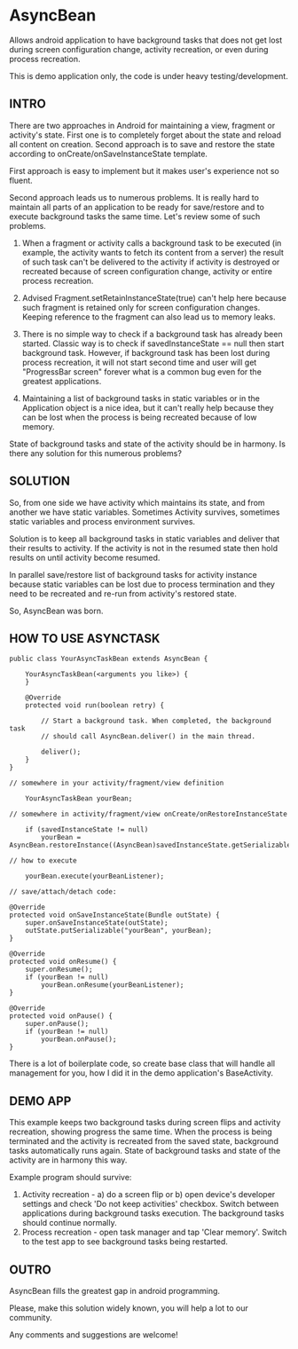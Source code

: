 AsyncBean
===================

Allows android application to have background tasks that does not get lost
during screen configuration change, activity recreation, or even during process recreation.

This is demo application only, the code is under heavy testing/development.


INTRO
--------------------

There are two approaches in Android for maintaining a view, fragment or activity's state.
First one is to completely forget about the state and reload all content on creation.
Second approach is to save and restore the state according to onCreate/onSaveInstanceState
template.

First approach is easy to implement but it makes user's experience not so fluent.

Second approach leads us to numerous problems. It is really hard to maintain all parts
of an application to be ready for save/restore and to execute background tasks the same time.
Let's review some of such problems.

1. When a fragment or activity calls a background task to be executed (in example, the activity wants to fetch its content from
  a server) the result of such task can't be delivered to the activity if activity is destroyed or
  recreated because of screen configuration change, activity or entire process recreation.

2. Advised Fragment.setRetainInstanceState(true) can't help here because such fragment is retained only
	for screen configuration changes. Keeping reference to the fragment can also lead us to memory leaks.

3. There is no simple way to check if a background task has already been started. Classic way is to check if
  savedInstanceState == null then start background task. However, if background task has been lost during
  process recreation, it will not start second time and user will get "ProgressBar screen" forever what is
  a common bug even for the greatest applications.

4. Maintaining a list of background tasks in static variables or in the Application object is a nice idea, but
  it can't really help because they can be lost when the process is being recreated because of low memory.

State of background tasks and state of the activity should be in harmony.
Is there any solution for this numerous problems?


SOLUTION
--------------------

So, from one side we have activity which maintains its state, and from another we have static variables.
Sometimes Activity survives, sometimes static variables and process environment survives.

Solution is to keep all background tasks in static variables and deliver that their results to activity.
If the activity is not in the resumed state then hold results on until activity become resumed.

In parallel save/restore list of background tasks for activity instance because static variables can be lost
due to process termination and they need to be recreated and re-run from activity's restored state.

So, AsyncBean was born.


HOW TO USE ASYNCTASK
--------------------

	public class YourAsyncTaskBean extends AsyncBean {

		YourAsyncTaskBean(<arguments you like>) {
		}

		@Override
		protected void run(boolean retry) {

			// Start a background task. When completed, the background task
			// should call AsyncBean.deliver() in the main thread.

			deliver();
		}
	}

	// somewhere in your activity/fragment/view definition
	
		YourAsyncTaskBean yourBean;
	
	// somewhere in activity/fragment/view onCreate/onRestoreInstanceState

		if (savedInstanceState != null)
			yourBean = AsyncBean.restoreInstance((AsyncBean)savedInstanceState.getSerializable("yourBean"));

	// how to execute
	
		yourBean.execute(yourBeanListener);

	// save/attach/detach code:

	@Override
	protected void onSaveInstanceState(Bundle outState) {
		super.onSaveInstanceState(outState);
		outState.putSerializable("yourBean", yourBean);
	}

	@Override
	protected void onResume() {
		super.onResume();
		if (yourBean != null)
			yourBean.onResume(yourBeanListener);
	}

	@Override
	protected void onPause() {
		super.onPause();
		if (yourBean != null)
			yourBean.onPause();
	}

There is a lot of boilerplate code, so create base class that will handle all
management for you, how I did it in the demo application's BaseActivity.


DEMO APP
--------------------

This example keeps two background tasks during screen flips and activity recreation, showing progress
the same time. When the process is being terminated and the activity is recreated from the saved state,
background tasks automatically runs again. State of background tasks and state of the activity are
in harmony this way.

Example program should survive:

1. Activity recreation - a) do a screen flip or b) open device's developer settings and check 'Do not keep activities' checkbox.
	Switch between applications during background tasks execution. The background tasks should continue normally.
2. Process recreation - open task manager and tap 'Clear memory'. Switch to the test app to see background tasks
	being restarted. 

OUTRO
--------------------

AsyncBean fills the greatest gap in android programming.

Please, make this solution widely known, you will help a lot to our community.

Any comments and suggestions are welcome!

